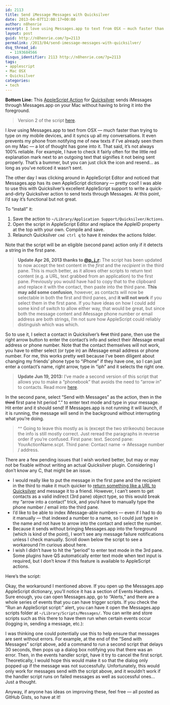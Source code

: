 ```yaml
---
id: 2113
title: Send iMessage Messages with Quicksilver
date: 2013-04-07T12:00:17+00:00
author: n8henrie
excerpt: I love using Messages.app to text from OSX – much faster than trying to type on my mobile devices, and it syncs up all my conversations. It even prevents my phone from notifying me of new texts if I’ve already seen them on my Mac – a lot of thought has gone into it.
layout: post
guid: http://n8henrie.com/?p=2113
permalink: /2013/04/send-imessage-messages-with-quicksilver/
dsq_thread_id:
  - 1193684566
disqus_identifier: 2113 http://n8henrie.com/?p=2113
tags:
- applescript
- Mac OSX
- Quicksilver
categories:
- tech
---
```

**Bottom Line:** This [AppleScript Action](http://n8henrie.com/2013/03/template-for-writing-quicksilver-actions-in-applescript/) for <a target="_blank" href="http://qsapp.com/" title="Quicksilver Website">Quicksilver</a> sends iMessages through Messages.app on your Mac without having to bring it into the foreground. <!--more-->

> Version 2 of the script [here](http://n8henrie.com/2013/06/send-imessages-with-quicksilver-v2/).

I _love_ using Messages.app to text from OSX — much faster than trying to type on my mobile devices, and it syncs up all my conversations. It even prevents my phone from notifying me of new texts if I’ve already seen them on my Mac — a lot of thought has gone into it. That said, it’s not always 100% reliable. For example, I have to check it fairly often for the little red explanation mark next to an outgoing text that signifies it not being sent properly. That’s a bummer, but you can just click the icon and resend… as long as you’ve noticed it wasn’t sent.

The other day I was clicking around in AppleScript Editor and noticed that Messages.app has its own AppleScript dictionary — pretty cool! I was able to use this with Quicksilver’s excellent AppleScript support to write a quick-and-dirty Quicksilver action to send texts through Messages. At this point, I’d say it’s functional but not great.

To “install” it:

  1. Save the action to `~/Library/Application Support/Quicksilver/Actions`.
  2. Open the script in AppleScript Editor and replace the AppleID property at the top with your own. Compile and save.
  3. Relaunch Quicksilver `cmd ctrl q` to have it reindex the actions folder.

Note that the script will be an eligible (second pane) action only if it detects a string in the first pane. 

> **Update Apr 26, 2013 thanks to <a href="https://twitter.com/p_j_r" target="_blank">@p_j_r</a>:** The script has been updated to now accept the text content in the _first_ and the _recipient_ in the third pane. This is much better, as it allows other scripts to return text content (e.g. a URL, text grabbed from an application) to the first pane. Previously you would have had to copy that to the clipboard and replace it with the contact, then paste into the third pane. **This may add some confusion**, however, as contacts will now be selectable in both the first and third panes, and **it will not work** if you select them in the first pane. If you have ideas on how I could add some kind of switch to allow either way, that would be great, but since both the message content and iMessage phone number or email address are both strings, I’m not sure how AppleScript could reliably distinguish which was which. 

So to use it, I select a contact in Quicksilver’s <del datetime="2013-04-27T02:20:26+00:00">first</del> third pane, then use the right arrow button to enter the contact’s info and select their iMessage email address or phone number. Note that the contact themselves will not work, you have to either select (or type in) an iMessage email address or phone number. For me, this works pretty well because I’ve been diligent about changing my friends’ phone type to “iPhone” if they have one, so I can just enter a contact’s name, right arrow, type in “iph” and it selects the right one.

> **Update Jun 19, 2013:** I’ve made a second version of this script that allows you to make a “phonebook” that avoids the need to “arrow in” to contacts. Read more [here](http://n8henrie.com/2013/06/send-imessages-with-quicksilver-v2/).

In the second pane, select “Send with Messages” as the action, then in the <del datetime="2013-04-27T02:20:26+00:00">third</del> first pane hit period “.” to enter text mode and type in your message. Hit enter and it should send! If Messages.app is not running it will launch, if it is running, the message will send in the background without interrupting what you’re doing.

> ^^ Going to leave this mostly as is (except the two strikeouts) because the info is still mostly correct. Just reread the paragraphs in reverse order if you’re confused. First pane: text. Second pane: YourActionName.scpt. Third pane: Contact name -> iMessage number / address.

There are a few pending issues that I wish worked better, but may or may not be fixable without writing an actual Quicksilver plugin. Considering I don’t know any C, that might be an issue.

  * I would really like to put the message in the first pane and the recipient in the third to make it much quicker to [return something like a URL to Quicksilver](http://n8henrie.com/2013/03/bitly-applescript-url-shortener/) and message it to a friend. However, I can’t seem to get contacts as a valid indirect (3rd pane) object type, so this would break my “arrow into a contact” trick, and you’d have to manually type the phone number / email into the third pane.
  * I’d like to be able to index iMessage-able numbers — even if I had to do it manually — that indexed a number to a name, so I could just type in the name and not have to arrow into the contact and select the number.
  * Because it sends without bringing Messages.app into the foreground (which is kind of the point), I won’t see any message failure notifications unless I check manually. Scroll down below the script to see a workaround I’m curious about here.
  * I wish I didn’t have to hit the “period” to enter text mode in the 3rd pane. Some plugins have QS automatically enter text mode when text input is required, but I don’t know if this feature is available to AppleScript actions.

Here’s the script:



Okay, the workaround I mentioned above. If you open up the Messages.app AppleScript dictionary, you’ll notice it has a section of Events Handlers. Sure enough, you can open Messages.app, go to “Alerts,” and there are a whole series of events that you can have trigger scripts. If you check the “Run an AppleScript script:” alert, you can have it open the Messages.app scripts folder at `~/Library/Scripts/Messages/`. You can write and store scripts such as this there to have them run when certain events occur (logging in, sending a message, etc.):



I was thinking one could potentially use this to help ensure that messages are sent without errors. For example, at the end of the “Send with Messages” script above, add a command to run a second script that delays 30 seconds, then pops up a dialog box notifying you that there was an error. Then, in the events handler script, have it try to cancel the first script. Theoretically, I would hope this would make it so that the dialog only popped up if the message was not successfully. Unfortunately, this would only work for messages send with the script above, and it wouldn’t work if the handler script runs on failed messages as well as successful ones… Just a thought.

Anyway, if anyone has ideas on improving these, feel free — all posted as GitHub Gists, so have at it!
